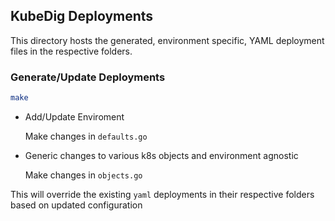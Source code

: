 ## KubeDig Deployments

This directory hosts the generated, environment specific, YAML deployment files in the respective folders.

### Generate/Update Deployments

```bash
make
```

- Add/Update Enviroment

    Make changes in `defaults.go`

- Generic changes to various k8s objects and environment agnostic

    Make changes in `objects.go`

This will override the existing `yaml` deployments in their respective folders based on updated configuration
